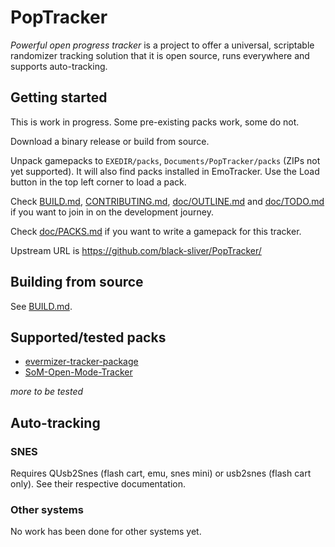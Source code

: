 # PopTracker
*Powerful open progress tracker* is a project to offer a universal, scriptable
randomizer tracking solution that it is open source, runs everywhere and
supports auto-tracking.

## Getting started
This is work in progress. Some pre-existing packs work, some do not.

Download a binary release or build from source.

Unpack gamepacks to `EXEDIR/packs`, `Documents/PopTracker/packs` (ZIPs not yet supported).
It will also find packs installed in EmoTracker.
Use the Load button in the top left corner to load a pack.

Check
[BUILD.md](BUILD.md),
[CONTRIBUTING.md](CONTRIBUTING.md),
[doc/OUTLINE.md](doc/OUTLINE.md) and
[doc/TODO.md](doc/TODO.md)
if you want to join in on the development journey.

Check [doc/PACKS.md](doc/PACKS.md) if you want to write a gamepack for this tracker.

Upstream URL is https://github.com/black-sliver/PopTracker/

## Building from source
See [BUILD.md](BUILD.md).

## Supported/tested packs
* [evermizer-tracker-package](https://github.com/Cyb3RGER/evermizer-tracker-package)
* [SoM-Open-Mode-Tracker](https://github.com/Cyb3RGER/SoM-Open-Mode-Tracker)

*more to be tested*

## Auto-tracking
### SNES
Requires QUsb2Snes (flash cart, emu, snes mini) or usb2snes (flash cart only). See their respective documentation.
### Other systems
No work has been done for other systems yet.
